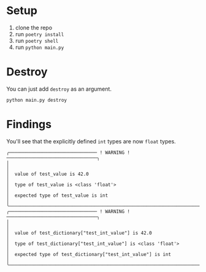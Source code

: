 # Setup

1. clone the repo
2. run `poetry install`
3. run `poetry shell` 
4. run `python main.py`

# Destroy

You can just add `destroy` as an argument.

```
python main.py destroy
```

# Findings

You'll see that the explicitly defined `int` types are now `float` types.


```
╭──────────────────────────────── ! WARNING ! ─────────────────────────────────╮
│                                                                              │
│  value of test_value is 42.0                                                 │
│  type of test_value is <class 'float'>                                       │
│  expected type of test_value is int                                          │
╰──────────────────────────────────────────────────────────────────────────────╯
╭──────────────────────────────── ! WARNING ! ─────────────────────────────────╮
│                                                                              │
│  value of test_dictionary["test_int_value"] is 42.0                          │
│  type of test_dictionary["test_int_value"] is <class 'float'>                │
│  expected type of test_dictionary["test_int_value"] is int                   │
╰──────────────────────────────────────────────────────────────────────────────╯
```